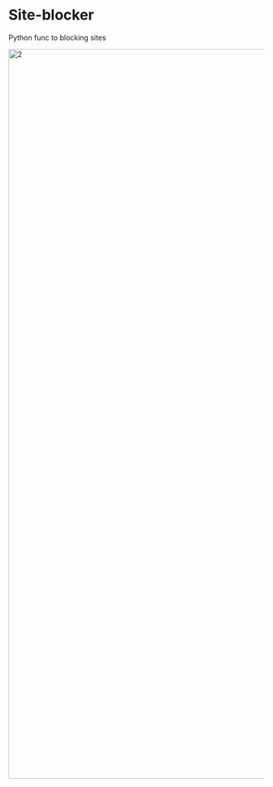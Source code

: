 # Site-blocker
Python func to blocking sites

<img width="1433" alt="2" src="https://user-images.githubusercontent.com/65530922/88759196-723a2680-d194-11ea-9212-cd101315d506.png">
